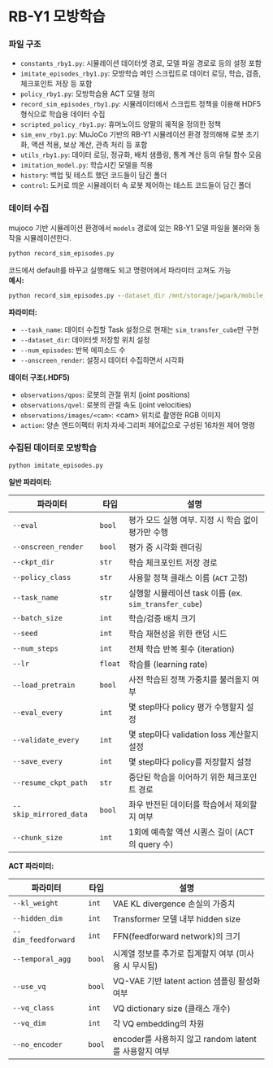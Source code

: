 # RB-Y1 모방학습

### 파일 구조

- `constants_rby1.py`: 시뮬레이션 데이터셋 경로, 모델 파일 경로로 등의 설정 포함
- `imitate_episodes_rby1.py`: 모방학습 메인 스크립트로 데이터 로딩, 학습, 검증, 체크포인트 저장 등 포함
- `policy_rby1.py`: 모방학습용 ACT 모델 정의
- `record_sim_episodes_rby1.py`: 시뮬레이터에서 스크립트 정책을 이용해 HDF5 형식으로 학습용 데이터 수집
- `scripted_policy_rby1.py`: 휴머노이드 양팔의 궤적을 정의한 정책
- `sim_env_rby1.py`: MuJoCo 기반의 RB-Y1 시뮬레이션 환경 정의해해 로봇 초기화, 액션 적용, 보상 계산, 관측 처리 등 포함
- `utils_rby1.py`: 데이터 로딩, 정규화, 배치 샘플링, 통계 계산 등의 유틸 함수 모음
- `imitation_model.py`: 학습시킨 모델을 적용
- `history`: 백업 및 테스트 했던 코드들이 담긴 폴더
- `control`: 도커로 띄운 시뮬레이터 속 로봇 제어하는 테스트 코드들이 담긴 폴더

### 데이터 수집

mujoco 기반 시뮬레이션 환경에서 `models` 경로에 있는 RB-Y1 모델 파일을 불러와 동작을 시뮬레이션한다. 

```cmd
python record_sim_episodes.py
```

코드에서 default를 바꾸고 실행해도 되고 명령어에서 파라미터 고쳐도 가능  
**예시:**

```cmd
python record_sim_episodes.py --dataset_dir /mnt/storage/jwpark/mobile_aloha/datasets/ --onscreen_render
```

**파라미터:**
- `--task_name`: 데이터 수집할 Task 설정으로 현재는 `sim_transfer_cube`만 구현
- `--dataset_dir`: 데이터셋 저장할 위치 설정
- `--num_episodes`: 반복 에피소드 수
- `--onscreen_render`: 설정시 데이터 수집하면서 시각화

**데이터 구조(.HDF5)**

- `observations/qpos`: 로봇의 관절 위치 (joint positions)
- `observations/qvel`: 로봇의 관절 속도 (joint velocities)
- `observations/images/<cam>`: \<cam> 위치로 촬영한 RGB 이미지
- `action`: 양손 엔드이펙터 위치·자세·그리퍼 제어값으로 구성된 16차원 제어 명령

### 수집된 데이터로 모방학습

```cmd
python imitate_episodes.py
```

**일반 파라미터:**

| 파라미터                   | 타입      | 설명                                          |
| ---------------------- | ------- | ------------------------------------------- |
| `--eval`               | `bool`  | 평가 모드 실행 여부. 지정 시 학습 없이 평가만 수행              |
| `--onscreen_render`    | `bool`  | 평가 중 시각화 렌더링                  |
| `--ckpt_dir`           | `str`   | 학습 체크포인트 저장 경로                              |
| `--policy_class`       | `str`   | 사용할 정책 클래스 이름 (`ACT` 고정)                    |
| `--task_name`          | `str`   | 실행할 시뮬레이션 task 이름 (ex. `sim_transfer_cube`) |
| `--batch_size`         | `int`   | 학습/검증 배치 크기                                 |
| `--seed`               | `int`   | 학습 재현성을 위한 랜덤 시드                            |
| `--num_steps`          | `int`   | 전체 학습 반복 횟수 (iteration)                     |
| `--lr`                 | `float` | 학습률 (learning rate)                         |
| `--load_pretrain`      | `bool`  | 사전 학습된 정책 가중치를 불러올지 여부                      |
| `--eval_every`         | `int`   | 몇 step마다 policy 평가 수행할지 설정                  |
| `--validate_every`     | `int`   | 몇 step마다 validation loss 계산할지 설정            |
| `--save_every`         | `int`   | 몇 step마다 policy를 저장할지 설정                    |
| `--resume_ckpt_path`   | `str`   | 중단된 학습을 이어하기 위한 체크포인트 경로                    |
| `--skip_mirrored_data` | `bool`  | 좌우 반전된 데이터를 학습에서 제외할지 여부                    |
| `--chunk_size`         | `int`   | 1회에 예측할 액션 시퀀스 길이 (ACT의 query 수)            |

**ACT 파라미터:**

| 파라미터                | 타입     | 설명                                      |
| ------------------- | ------ | --------------------------------------- |
| `--kl_weight`       | `int`  | VAE KL divergence 손실의 가중치               |
| `--hidden_dim`      | `int`  | Transformer 모델 내부 hidden size           |
| `--dim_feedforward` | `int`  | FFN(feedforward network)의 크기            |
| `--temporal_agg`    | `bool` | 시계열 정보를 추가로 집계할지 여부 (미사용 시 무시됨)         |
| `--use_vq`          | `bool` | VQ-VAE 기반 latent action 샘플링 활성화 여부      |
| `--vq_class`        | `int`  | VQ dictionary size (클래스 개수)             |
| `--vq_dim`          | `int`  | 각 VQ embedding의 차원                      |
| `--no_encoder`      | `bool` | encoder를 사용하지 않고 random latent를 사용할지 여부 |
